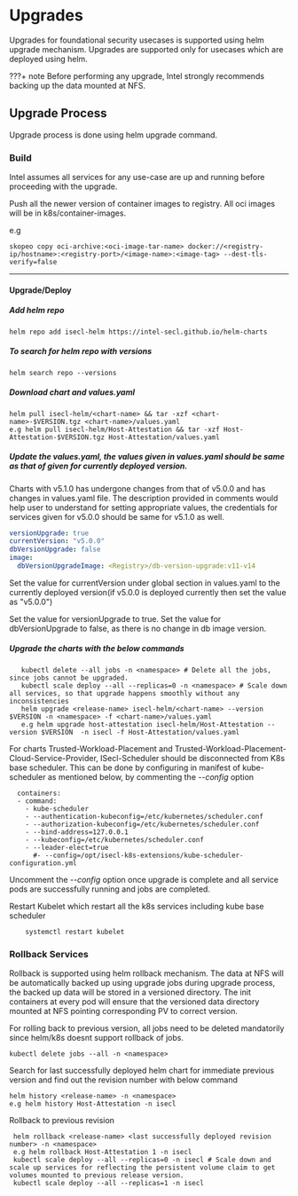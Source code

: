 # Upgrades

Upgrades for foundational security usecases is supported using helm upgrade mechanism. Upgrades are supported only for usecases
which are deployed using helm.

???+ note 
    Before performing any upgrade, Intel strongly recommends backing up the data mounted at NFS. 
    
## Upgrade Process

Upgrade process is done using helm upgrade command.

### Build

Intel assumes all services for any use-case are up and running before proceeding with the upgrade.

Push all the newer version of container images to registry. All oci images will be in k8s/container-images.

e.g

```
skopeo copy oci-archive:<oci-image-tar-name> docker://<registry-ip/hostname>:<registry-port>/<image-name>:<image-tag> --dest-tls-verify=false
```

------

#### Upgrade/Deploy

##### Add helm repo
```
helm repo add isecl-helm https://intel-secl.github.io/helm-charts
```

##### To search for helm repo with versions
```
helm search repo --versions
```

##### Download chart and values.yaml
  ```
  helm pull isecl-helm/<chart-name> && tar -xzf <chart-name>-$VERSION.tgz <chart-name>/values.yaml 
  e.g helm pull isecl-helm/Host-Attestation && tar -xzf Host-Attestation-$VERSION.tgz Host-Attestation/values.yaml  
  ```

##### Update the values.yaml, the values given in values.yaml should be same as that of given for currently deployed version. 
Charts with v5.1.0 has undergone changes from that of v5.0.0 and has changes in values.yaml file. The description provided in comments would help user to understand for setting appropriate values, the credentials for services given for v5.0.0 should be same for v5.1.0 as well. 

```yaml
versionUpgrade: true
currentVersion: "v5.0.0"
dbVersionUpgrade: false
image:
  dbVersionUpgradeImage: <Registry>/db-version-upgrade:v11-v14
```
 
Set the value for currentVersion under global section in values.yaml to the currently deployed version(if v5.0.0 is deployed currently then set the value as "v5.0.0")
 
Set the value for versionUpgrade to true. 
Set the value for dbVersionUpgrade to false, as there is no change in db image version.

##### Upgrade the charts with the below commands

```
   kubectl delete --all jobs -n <namespace> # Delete all the jobs, since jobs cannot be upgraded.
   kubectl scale deploy --all --replicas=0 -n <namespace> # Scale down all services, so that upgrade happens smoothly without any inconsistencies
   helm upgrade <release-name> isecl-helm/<chart-name> --version $VERSION -n <namespace> -f <chart-name>/values.yaml
   e.g helm upgrade host-attestation isecl-helm/Host-Attestation --version $VERSION  -n isecl -f Host-Attestation/values.yaml
```


For charts Trusted-Workload-Placement and Trusted-Workload-Placement-Cloud-Service-Provider, ISecl-Scheduler should be disconnected from K8s
base scheduler. This can be done by configuring in manifest of kube-scheduler as mentioned below, by commenting the *--config* option
```
  containers:
  - command:
    - kube-scheduler
    - --authentication-kubeconfig=/etc/kubernetes/scheduler.conf
    - --authorization-kubeconfig=/etc/kubernetes/scheduler.conf
    - --bind-address=127.0.0.1
    - --kubeconfig=/etc/kubernetes/scheduler.conf
    - --leader-elect=true
      #- --config=/opt/isecl-k8s-extensions/kube-scheduler-configuration.yml
```

Uncomment the *--config* option once upgrade is complete and all service pods are successfully running and jobs are completed.

Restart Kubelet which restart all the k8s services including kube base scheduler
```console
	systemctl restart kubelet
```

### Rollback Services
Rollback is supported using helm rollback mechanism. The data at NFS will be automatically backed up using upgrade jobs during upgrade process, 
the backed up data will be stored in a versioned directory. The init containers at every pod will ensure that the versioned 
data directory mounted at NFS pointing corresponding PV to correct version. 

For rolling back to previous version, all jobs need to be deleted mandatorily since helm/k8s doesnt support rollback of jobs.
```
kubectl delete jobs --all -n <namespace>
```

Search for last successfully deployed helm chart for immediate previous version and find out the revision number with below command
```
helm history <release-name> -n <namespace>
e.g helm history Host-Attestation -n isecl
```

Rollback to previous revision
```
 helm rollback <release-name> <last successfully deployed revision number> -n <namespace>
 e.g helm rollback Host-Attestation 1 -n isecl
 kubectl scale deploy --all --replicas=0 -n isecl # Scale down and scale up services for reflecting the persistent volume claim to get volumes mounted to previous release version.
 kubectl scale deploy --all --replicas=1 -n isecl

```
